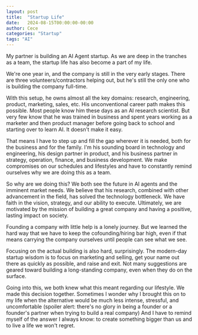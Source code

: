 ```yaml
---
layout: post
title:  "Startup Life"
date:   2024-08-15T00:00:00-00:00
author: Cece
categories: "Startup"
tags: "AI"
---
```

My partner is building an AI Agent startup. As we are deep in the tranches as a team, the startup life has also become a part of my life.

We're one year in, and the company is still in the very early stages. There are three volunteers/contractors helping out, but he's still the only one who is building the company full-time.

With this setup, he owns almost all the key domains: research, engineering, product, marketing, sales, etc. His unconventional career path makes this possible. Most people know him these days as an AI research scientist. But very few know that he was trained in business and spent years working as a marketer and then product manager before going back to school and starting over to learn AI. It doesn't make it easy.

That means I have to step up and fill the gap wherever it is needed, both for the business and for the family. I'm his sounding board in technology and engineering, his design partner in product, and his business partner in strategy, operation, finance, and business development. We make compromises on our schedules and lifestyles and have to constantly remind ourselves why we are doing this as a team.

So why are we doing this? We both see the future in AI agents and the imminent market needs. We believe that his research, combined with other advancement in the field, has solved the technology bottleneck. We have faith in the vision, strategy, and our ability to execute. Ultimately, we are motivated by the mission of building a great company and having a positive, lasting impact on society. 

Founding a company with little help is a lonely journey. But we learned the hard way that we have to keep the cofounding/hiring bar high, even if that means carrying the company ourselves until people can see what we see.

Focusing on the actual building is also hard, surprisingly. The modern-day startup wisdom is to focus on marketing and selling, get your name out there as quickly as possible, and raise and exit. Not many suggestions are geared toward building a long-standing company, even when they do on the surface.

Going into this, we both knew what this meant regarding our lifestyle. We made this decision together. Sometimes I wonder why I brought this on to my life when the alternative would be much less intense, stressful, and uncomfortable (spoiler alert: there's no glory in being a founder or a founder's partner when trying to build a real company)
And I have to remind myself of the answer I always know: to create something bigger than us and to live a life we won't regret.
